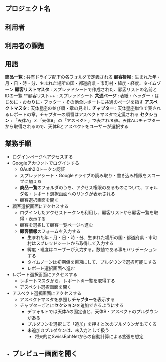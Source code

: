 ## プロジェクト名

## 利用者

## 利用者の課題

## 用語

**商品一覧** : 共有ドライブ配下の各フォルダで定義される
**顧客情報** : 生まれた年・月・日・時・分、生まれた場所の国・都道府県・市町村・緯度・経度、タイムゾーン
**顧客リストマスタ** : スプレッドシートで作成された、顧客リストの名前とIDの一覧
**顧客リスト++ : スプレッドシート
**共通ページ** : 表紙・ヘッダー・はじめに・おわりに・フッター・その他全レポートに共通のページを指す
**アスペクトマスタ** : 天体星座の並び順・章の見出し
**チャプター** : 天体星座単位で表されるレポートの章。チャプターの順番はアスペクトマスタで定義される
**セクション** : 「天体A」と「天体B」の「アスペクト」で表される値。天体Aはチャプターから取得されるので、天体Bとアスペクトをユーザーが選択する

## 業務手順

- ログインページへアクセスする
- Googleアカウントでログインする
  - OAuth2.0トークン認証
  - スプレッドシート・Googleドライブの読み取り・書き込み権限をスコープに加える
  - **商品一覧**のフォルダのうち、アクセス権限のあるものについて、フォルダ名・レポート選択画面へのリンクが表示される
  - 顧客選択画面を開く
- 顧客選択画面にアクセスする
  - ログインしたアクセストークンを利用し、顧客リストから顧客一覧を取得・表示する
  - 顧客を選択して顧客一覧ページへ進む
  - **顧客情報**のフォームを入力する
    - 生まれた年・月・日・時・分、生まれた場所の国・都道府県・市町村はスプレッドシートから取得して入力する
    - 緯度・経度はユーザーが入力する。数値である事をバリデーションする
    - タイムゾーンは初期値を東京にして、プルダウンで選択可能にする
    - レポート選択画面へ進む
- レポート選択画面にアクセスする
  - レポートマスタから、レポートの一覧を取得する
  - アスペクト選択画面を開く
- アスペクト選択画面にアクセスする
  - アスペクトマスタを参照し**チャプター**を表示する
  - チャプターごとに**セクション**を追加できるようにする
    - デフォルトでは天体Aの固定値と、天体B・アスペクトのプルダウンがある
    - プルダウンを選択して「追加」を押すと次のプルダウンが出てくる
    - 未追加のプルダウンは、未入力として扱う
      - 将来的にSwissEphNetからの自動計算による拡張を想定
- プレビュー画面を開く
  - 
